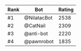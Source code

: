 Rank|Bot|Rating
---|---|---
#1|@NilatacBot|2538
#2|@CatNail|2309
#3|@anti-bot|2220
#4|@pawnrobot|1835
